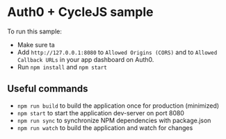 # Auth0 + CycleJS sample

To run this sample:
* Make sure ta
* Add `http://127.0.0.1:8080` to `Allowed Origins (CORS)` and to `Allowed Callback URLs` in your app dashboard on Auth0.
* Run `npm install` and `npm start`

## Useful commands
- `npm run build` to build the application once for production (minimized)
- `npm start` to start the application dev-server on port 8080
- `npm run sync` to synchronize NPM dependencies with package.json
- `npm run watch` to build the application and watch for changes
